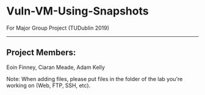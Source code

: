# Vuln-VM-Using-Snapshots
For Major Group Project (TUDublin 2019)

---

## Project Members:
  Eoin Finney, 
  Ciaran Meade, 
  Adam Kelly
  

Note: When adding files, please put files in the folder of the lab you're working on (Web, FTP, SSH, etc).
